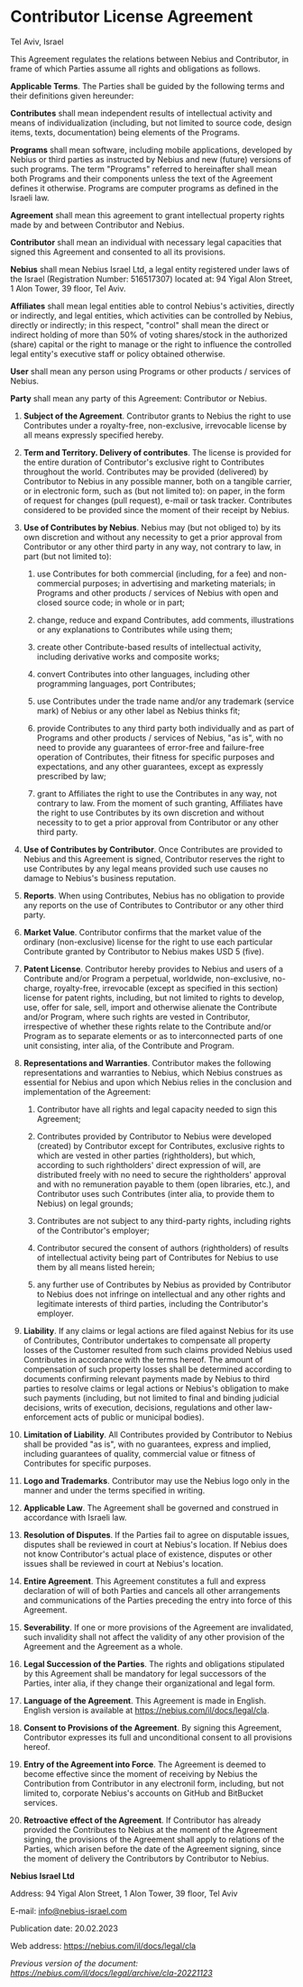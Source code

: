 # Contributor License Agreement

Tel Aviv, Israel

This Agreement regulates the relations between Nebius and Contributor, in frame of which Parties assume all rights and obligations as follows.

**Applicable Terms**. The Parties shall be guided by the following terms and their definitions given hereunder:

**Contributes** shall mean independent results of intellectual activity and means of individualization (including, but not limited to source code, design items, texts, documentation) being elements of the Programs.

**Programs** shall mean software, including mobile applications, developed by Nebius or third parties as instructed by Nebius and new (future) versions of such programs. The term "Programs" referred to hereinafter shall mean both Programs and their components unless the text of the Agreement defines it otherwise. Programs are computer programs as defined in the Israeli law.

**Agreement** shall mean this agreement to grant intellectual property rights made by and between Contributor and Nebius.

**Contributor** shall mean an individual with necessary legal capacities that signed this Agreement and consented to all its provisions.

**Nebius** shall mean Nebius Israel Ltd, a legal entity registered under laws of the Israel (Registration Number: 516517307) located at: 94 Yigal Alon Street, 1 Alon Tower, 39 floor, Tel Aviv.

**Affiliates** shall mean legal entities able to control Nebius's activities, directly or indirectly, and legal entities, which activities can be controlled by Nebius, directly or indirectly; in this respect, "control" shall mean the direct or indirect holding of more than 50% of voting shares/stock in the authorized (share) capital or the right to manage or the right to influence the controlled legal entity's executive staff or policy obtained otherwise.

**User** shall mean any person using Programs or other products / services of Nebius.

**Party** shall mean any party of this Agreement: Contributor or Nebius.

1. **Subject of the Agreement**. Contributor grants to Nebius the right to use Contributes under a royalty-free, non-exclusive, irrevocable license by all means expressly specified hereby.
   
2. **Term and Territory. Delivery of contributes**. The license is provided for the entire duration of Contributor's exclusive right to Contributes throughout the world.
Contributes may be provided (delivered) by Contributor to Nebius in any possible manner, both on a tangible carrier, or in electronic form, such as (but not limited to): on paper, in the form of request for changes (pull request), e-mail or task tracker. Contributes considered to be provided since the moment of their receipt by Nebius.

3. **Use of Contributes by Nebius**. Nebius may (but not obliged to) by its own discretion and without any necessity to get a prior approval from Contributor or any other third party in any way, not contrary to law, in part (but not limited to):

   1. use Contributes for both commercial (including, for a fee) and non-commercial purposes; in advertising and marketing materials; in Programs and other products / services of Nebius with open and closed source code; in whole or in part;

   2. change, reduce and expand Contributes, add comments, illustrations or any explanations to Contributes while using them;

   3. create other Contribute-based results of intellectual activity, including derivative works and composite works;

   4. convert Contributes into other languages, including other programming languages, port Contributes;

   5. use Contributes under the trade name and/or any trademark (service mark) of Nebius or any other label as Nebius thinks fit;

   6. provide Contributes to any third party both individually and as part of Programs and other products / services of Nebius, "as is", with no need to provide any guarantees of error-free and failure-free operation of Contributes, their fitness for specific purposes and expectations, and any other guarantees, except as expressly prescribed by law;

   7. grant to Affiliates the right to use the Contributes in any way, not contrary to law. From the moment of such granting, Affiliates have the right to use Contributes by its own discretion and without necessity to to get a prior approval from Contributor or any other third party.

4. **Use of Contributes by Contributor**. Once Contributes are provided to Nebius and this Agreement is signed, Contributor reserves the right to use Contributes by any legal means provided such use causes no damage to Nebius's business reputation.

5. **Reports**. When using Contributes, Nebius has no obligation to provide any reports on the use of Contributes to Contributor or any other third party.

6. **Market Value**. Contributor confirms that the market value of the ordinary (non-exclusive) license for the right to use each particular Contribute granted by Contributor to Nebius makes USD 5 (five).

7. **Patent License**. Contributor hereby provides to Nebius and users of a Contribute and/or Program a perpetual, worldwide, non-exclusive, no-charge, royalty-free, irrevocable (except as specified in this section) license for patent rights, including, but not limited to rights to develop, use, offer for sale, sell, import and otherwise alienate the Contribute and/or Program, where such rights are vested in Contributor, irrespective of whether these rights relate to the Contribute and/or Program as to separate elements or as to interconnected parts of one unit consisting, inter alia, of the Contribute and Program.

8. **Representations and Warranties**. Contributor makes the following representations and warranties to Nebius, which Nebius construes as essential for Nebius and upon which Nebius relies in the conclusion and implementation of the Agreement:

   1. Contributor have all rights and legal capacity needed to sign this Agreement;

   2. Contributes provided by Contributor to Nebius were developed (created) by Contributor except for Contributes, exclusive rights to which are vested in other parties (rightholders), but which, according to such rightholders' direct expression of will, are distributed freely with no need to secure the rightholders' approval and with no remuneration payable to them (open libraries, etc.), and Contributor uses such Contributes (inter alia, to provide them to Nebius) on legal grounds;

   3. Contributes are not subject to any third-party rights, including rights of the Contributor's employer;

   4. Contributor secured the consent of authors (rightholders) of results of intellectual activity being part of Contributes for Nebius to use them by all means listed herein;

   5. any further use of Contributes by Nebius as provided by Contributor to Nebius does not infringe on intellectual and any other rights and legitimate interests of third parties, including the Contributor's employer.

9. **Liability**. If any claims or legal actions are filed against Nebius for its use of Contributes, Contributor undertakes to compensate all property losses of the Customer resulted from such claims provided Nebius used Contributes in accordance with the terms hereof. The amount of compensation of such property losses shall be determined according to documents confirming relevant payments made by Nebius to third parties to resolve claims or legal actions or Nebius's obligation to make such payments (including, but not limited to final and binding judicial decisions, writs of execution, decisions, regulations and other law-enforcement acts of public or municipal bodies).

10. **Limitation of Liability**. All Contributes provided by Contributor to Nebius shall be provided "as is", with no guarantees, express and implied, including guarantees of quality, commercial value or fitness of Contributes for specific purposes.

11. **Logo and Trademarks**. Contributor may use the Nebius logo only in the manner and under the terms specified in writing.

12. **Applicable Law**. The Agreement shall be governed and construed in accordance with Israeli law.

13. **Resolution of Disputes**. If the Parties fail to agree on disputable issues, disputes shall be reviewed in court at Nebius's location. If Nebius does not know Contributor's actual place of existence, disputes or other issues shall be reviewed in court at Nebius's location.

14. **Entire Agreement**. This Agreement constitutes a full and express declaration of will of both Parties and cancels all other arrangements and communications of the Parties preceding the entry into force of this Agreement.

15. **Severability**. If one or more provisions of the Agreement are invalidated, such invalidity shall not affect the validity of any other provision of the Agreement and the Agreement as a whole.

16. **Legal Succession of the Parties**. The rights and obligations stipulated by this Agreement shall be mandatory for legal successors of the Parties, inter alia, if they change their organizational and legal form.

17. **Language of the Agreement**. This Agreement is made in English. English version is available at <https://nebius.com/il/docs/legal/cla>.
    
18. **Consent to Provisions of the Agreement**. By signing this Agreement, Contributor expresses its full and unconditional consent to all provisions hereof.
    
19. **Entry of the Agreement into Force**. The Agreement is deemed to become effective since the moment of receiving by Nebius the Contribution from Contributor in any electronil form, including, but not limited to, corporate Nebius's accounts on GitHub and BitBucket services.
    
20. **Retroactive effect of the Agreement**. If Contributor has already provided the Contributes to Nebius at the moment of the Agreement signing, the provisions of the Agreement shall apply to relations of the Parties, which arisen before the date of the Agreement signing, since the moment of delivery the Contributors by Contributor to Nebius.
 
**Nebius Israel Ltd**

Address: 94 Yigal Alon Street, 1 Alon Tower, 39 floor, Tel Aviv

E-mail: [info@nebius-israel.com](mailto:info@nebius-israel.com)

Publication date: 20.02.2023

Web address: <https://nebius.com/il/docs/legal/cla> 

*Previous version of the document: <https://nebius.com/il/docs/legal/archive/cla-20221123>*